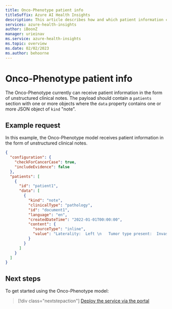 ```yaml
---
title: Onco-Phenotype patient info 
titleSuffix: Azure AI Health Insights
description: This article describes how and which patient information can be sent to the Onco-Phenotype model
services: azure-health-insights
author: iBoonZ
manager: urieinav
ms.service: azure-health-insights
ms.topic: overview
ms.date: 02/02/2023
ms.author: behoorne
---
```



# Onco-Phenotype patient info

The Onco-Phenotype currently can receive patient information in the form of unstructured clinical notes.
The payload should contain a ```patients``` section with one or more objects where the ```data``` property contains one or more JSON object of ```kind``` "note". 
                      

## Example request

In this example, the Onco-Phenotype model receives patient information in the form of unstructured clinical notes.

```json
{
  "configuration": {
    "checkForCancerCase": true,
    "includeEvidence": false
  },
  "patients": [
    {
      "id": "patient1",
      "data": [
        {
          "kind": "note",
          "clinicalType": "pathology",
          "id": "document1",
          "language": "en",
          "createdDateTime": "2022-01-01T00:00:00",
          "content": {
            "sourceType": "inline",
            "value": "Laterality:  Left \n   Tumor type present:  Invasive duct carcinoma; duct carcinoma in situ \n   Tumor site:  Upper inner quadrant \n   Invasive carcinoma \n   Histologic type:  Ductal \n   Size of invasive component:  0.9 cm \n   Histologic Grade - Nottingham combined histologic score:  1 out of 3 \n   In situ carcinoma (DCIS) \n   Histologic type of DCIS:  Cribriform and solid \n   Necrosis in DCIS:  Yes \n   DCIS component of invasive carcinoma:  Extensive \n"
          }
        }
      ]
    }
  ]
}
```



## Next steps

To get started using the Onco-Phenotype model:

>[!div class="nextstepaction"]
> [Deploy the service via the portal](../deploy-portal.md) 